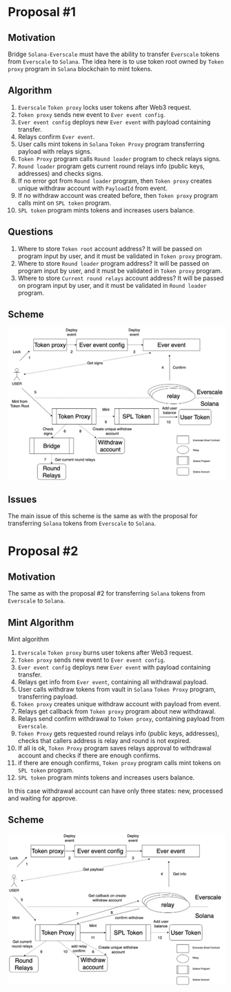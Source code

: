 # Proposal #1

## Motivation

Bridge `Solana-Everscale` must have the ability to transfer `Everscale` tokens from `Everscale` to `Solana`. The idea here is
to use token root owned by `Token proxy` program in `Solana` blockchain to mint tokens.

## Algorithm

1. `Everscale` `Token proxy` locks user tokens after Web3 request.
2. `Token proxy` sends new event to `Ever event config`.
3. `Ever event config` deploys new `Ever event` with payload containing transfer.
4. Relays confirm `Ever event`.
5. User calls mint tokens in `Solana` `Token Proxy` program transferring payload with relays signs.
6. `Token Proxy` program calls `Round loader` program to check relays signs.
7. `Round loader` program gets current round relays info (public keys, addresses) and checks signs.
8. If no error got from `Round loader` program, then `Token proxy` creates unique withdraw account with `PayloadId` from event.
9. If no withdraw account was created before, then `Token proxy` program calls mint on `SPL token` program.
10. `SPL token` program mints tokens and increases users balance.

## Questions

1. Where to store `Token root` account address?
It will be passed on program input by user, and it must be validated in `Token proxy` program.
2. Where to store `Round loader` program address?
It will be passed on program input by user, and it must be validated in `Token proxy` program.
3. Where to store `Current round relays` account address?
It will be passed on program input by user, and it must be validated in `Round loader` program.

## Scheme

![Ever Solana Ever tokens](../png/ever_solana_ever_tokens.png "Ever Solana Ever tokens")

## Issues

The main issue of this scheme is the same as with the proposal for transferring `Solana` tokens from `Everscale` to `Solana`.

# Proposal #2

## Motivation

The same as with the proposal #2 for transferring `Solana` tokens from `Everscale` to `Solana`.

## Mint Algorithm

Mint algorithm

1. `Everscale` `Token proxy` burns user tokens after Web3 request.
2. `Token proxy` sends new event to `Ever event config`.
3. `Ever event config` deploys new `Ever event` with payload containing transfer.
4. Relays get info from `Ever event`, containing all withdrawal payload.
5. User calls withdraw tokens from vault in `Solana` `Token Proxy` program, transferring payload.
6. `Token proxy` creates unique withdraw account with payload from event.
7. Relays get callback from `Token proxy` program about new withdrawal.
8. Relays send confirm withdrawal to `Token proxy`, containing payload from `Everscale`.
9. `Token Proxy` gets requested round relays info (public keys, addresses), checks that callers address is relay and round is not expired.
10. If all is ok, `Token Proxy` program saves relays approval to withdrawal account and checks if there are enough confirms. 
11. if there are enough confirms, `Token proxy` program calls mint tokens on `SPL token` program.
12. `SPL token` program mints tokens and increases users balance.

In this case withdrawal account can have only three states: new, processed and waiting for approve.

## Scheme

![Ever Solana Ever tokens 2](../png/ever_solana_ever_tokens_2.png "Ever Solana Ever tokens 2")